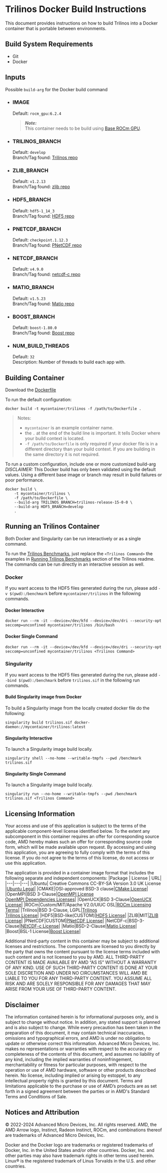 # Trilinos Docker Build Instructions 
This document provides instructions on how to build Trilinos into a Docker container that is portable between environments.

## Build System Requirements
- Git
- Docker

## Inputs
Possible `build-arg` for the Docker build command  

- ### IMAGE
    Default: `rocm_gpu:6.2.4`  
    > ***Note:***  
    >  This container needs to be build using [Base ROCm GPU](/base-gpu-mpi-rocm-docker/Dockerfile).

- ### TRILINOS_BRANCH
    Default: `develop`  
    Branch/Tag found: [Trilinos repo](https://github.com/trilinos/trilinos.git)

- ### ZLIB_BRANCH
    Default: `v1.2.13`  
    Branch/Tag found: [zlib repo](https://github.com/madler/zlib.git)

- ### HDF5_BRANCH
    Default: `hdf5-1_14_3`  
    Branch/Tag found: [HDF5 repo](https://github.com/HDFGroup/hdf5.git)

- ### PNETCDF_BRANCH
    Default: `checkpoint.1.12.3`  
    Branch/Tag found: [PNetCDF repo](https://github.com/Parallel-NetCDF/pnetcdf.git)

- ### NETCDF_BRANCH
    Default: `v4.9.0`  
    Branch/Tag found: [netcdf-c repo](https://github.com/Unidata/netcdf-c.git )

- ### MATIO_BRANCH
    Default: `v1.5.23`  
    Branch/Tag found: [Matio repo](https://github.com/tbeu/matio.git)

- ### BOOST_BRANCH
    Default: `boost-1.80.0`  
    Branch/Tag found: [Boost repo](https://github.com/boostorg/boost.git)

- ### NUM_BUILD_THREADS
    Default: `32`  
    Description: Number of threads to build each app with.
    


## Building Container
Download the [Dockerfile](/trilinos/docker/Dockerfile) 

To run the default configuration:
```
docker build -t mycontainer/trilinos -f /path/to/Dockerfile . 
```
> Notes:  
>- `mycontainer` is an example container name.
>- the `.` at the end of the build line is important. It tells Docker where your build context is located.
>- `-f /path/to/Dockerfile` is only required if your docker file is in a different directory than your build context. If you are building in the same directory it is not required. 

To run a custom configuration, include one or more customized build-arg  
*DISCLAIMER:* This Docker build has only been validated using the default values. Using a different base image or branch may result in build failures or poor performance.  

```
docker build \
    -t mycontainer/trilinos \
    -f /path/to/Dockerfile \
    --build-arg TRILINOS_BRANCH=trilinos-release-15-0-0 \
    --build-arg HDF5_BRANCH=develop
    . 
```

## Running an Trilinos Container
Both Docker and Singularity can be run interactively or as a single command.

To run the [Trilinos Benchmarks](/trilinos/README.md#running-trilinos-benchmarks), just replace the `<Trilinos Command>` the examples in [Running Trilinos Benchmarks](/trilinos/README.md#running-trilinos-benchmarks) section of the Trilinos readme. The commands can be run directly in an interactive session as well. 

### Docker  
If you want access to the HDF5 files generated during the run, please add `-v $(pwd):/benchmark` before `mycontainer/trilinos` in the following commands. 

#### Docker Interactive
```
docker run --rm -it --device=/dev/kfd --device=/dev/dri --security-opt seccomp=unconfined mycontainer/trilinos /bin/bash
```
#### Docker Single Command
```
docker run --rm -it --device=/dev/kfd --device=/dev/dri --security-opt seccomp=unconfined mycontainer/trilinos <Trilinos Command>
```

### Singularity  
If you want access to the HDF5 files generated during the run, please add `--bind $(pwd):/benchmark` before `trilinos.sif` in the following run commands.
#### Build Singularity image from Docker
To build a Singularity image from the locally created docker file do the following:
```
singularity build trilinos.sif docker-daemon://mycontainer/trilinos:latest
```

#### Singularity Interactive
To launch a Singularity image build locally.
```
singularity shell --no-home --writable-tmpfs --pwd /benchmark trilinos.sif
```

#### Singularity Single Command
To launch a Singularity image build locally.
```
singularity run --no-home --writable-tmpfs --pwd /benchmark trilinos.sif <Trilinos Command>
```

## Licensing Information
Your access and use of this application is subject to the terms of the applicable component-level license identified below. To the extent any subcomponent in this container requires an offer for corresponding source code, AMD hereby makes such an offer for corresponding source code form, which will be made available upon request. By accessing and using this application, you are agreeing to fully comply with the terms of this license. If you do not agree to the terms of this license, do not access or use this application.

The application is provided in a container image format that includes the following separate and independent components:
|Package | License | URL|
|---|---|---|
|Ubuntu| Creative Commons CC-BY-SA Version 3.0 UK License |[Ubuntu Legal](https://ubuntu.com/legal)|
|CMAKE|OSI-approved BSD-3 clause|[CMake License](https://cmake.org/licensing/)|
|OpenMPI|BSD 3-Clause|[OpenMPI License](https://www-lb.open-mpi.org/community/license.php)<br /> [OpenMPI Dependencies Licenses](https://docs.open-mpi.org/en/v5.0.x/license/index.html)|
|OpenUCX|BSD 3-Clause|[OpenUCX License](https://openucx.org/license/)|
|ROCm|Custom/MIT/Apache V2.0/UIUC OSL|[ROCm Licensing Terms](https://rocm.docs.amd.com/en/latest/release/licensing.html)|
|Trilinos|BSD 3-Clause, LGPL|[Trilinos](https://github.com/trilinos/Trilinos)<br >[Trilinos License](https://trilinos.github.io/license.html)|
|HDF5|BSD-like(CUSTOM)|[HDF5 License](https://github.com/HDFGroup/hdf5/blob/develop/COPYING)|
|ZLIB|MIT|[ZLIB License](https://github.com/madler/zlib?tab=License-1-ov-file#readme)|
|PNetCDF|CUSTOM|[PNetCDF License](https://github.com/Parallel-NetCDF/PnetCDF/blob/master/COPYRIGHT)|
|NetCDF-c|BSD-3-Clause|[NEtCDF-c License](https://github.com/Unidata/netcdf-c?tab=BSD-3-Clause-1-ov-file#readme)|
|Matio|BSD-2-Clause|[Matio License](https://github.com/tbeu/matio?tab=BSD-2-Clause-1-ov-file#readme)|
|Boost|BSL-1 License|[Boost License](https://github.com/boostorg/boost?tab=BSL-1.0-1-ov-file#readme)|


Additional third-party content in this container may be subject to additional licenses and restrictions. The components are licensed to you directly by the party that owns the content pursuant to the license terms included with such content and is not licensed to you by AMD. ALL THIRD-PARTY CONTENT IS MADE AVAILABLE BY AMD “AS IS” WITHOUT A WARRANTY OF ANY KIND. USE OF SUCH THIRD-PARTY CONTENT IS DONE AT YOUR SOLE DISCRETION AND UNDER NO CIRCUMSTANCES WILL AMD BE LIABLE TO YOU FOR ANY THIRD-PARTY CONTENT. YOU ASSUME ALL RISK AND ARE SOLELY RESPONSIBLE FOR ANY DAMAGES THAT MAY ARISE FROM YOUR USE OF THIRD-PARTY CONTENT.

## Disclaimer
The information contained herein is for informational purposes only, and is subject to change without notice. In addition, any stated support is planned and is also subject to change. While every precaution has been taken in the preparation of this document, it may contain technical inaccuracies, omissions and typographical errors, and AMD is under no obligation to update or otherwise correct this information. Advanced Micro Devices, Inc. makes no representations or warranties with respect to the accuracy or completeness of the contents of this document, and assumes no liability of any kind, including the implied warranties of noninfringement, merchantability or fitness for particular purposes, with respect to the operation or use of AMD hardware, software or other products described herein. No license, including implied or arising by estoppel, to any intellectual property rights is granted by this document. Terms and limitations applicable to the purchase or use of AMD’s products are as set forth in a signed agreement between the parties or in AMD's Standard Terms and Conditions of Sale.

## Notices and Attribution
© 2022-2024 Advanced Micro Devices, Inc. All rights reserved. AMD, the AMD Arrow logo, Instinct, Radeon Instinct, ROCm, and combinations thereof are trademarks of Advanced Micro Devices, Inc.

Docker and the Docker logo are trademarks or registered trademarks of Docker, Inc. in the United States and/or other countries. Docker, Inc. and other parties may also have trademark rights in other terms used herein. Linux® is the registered trademark of Linus Torvalds in the U.S. and other countries.
